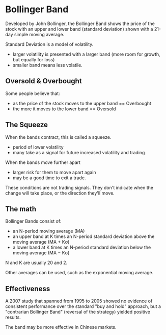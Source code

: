 # Bollinger Band

Developed by John Bollinger, the Bollinger Band shows the price of the stock with an upper and lower band (standard deviation) shown with a 21-day simple moving average.

Standard Deviation is a model of volatility.

 - larger volatility is presented with a larger band (more room for growth, but equally for loss)
 - smaller band means less volatile.

## Oversold & Overbought

Some people believe that:

- as the price of the stock moves to the upper band == Overbought 
- the more it moves to the lower band == Oversold

## The Squeeze

When the bands contract, this is called a squeeze. 

- period of lower volatility
- many take as a signal for future increased volatility and trading

When the bands move further apart

- larger risk for them to move apart again
- may be a good time to exit a trade.

These conditions are not trading signals. They don't indicate when the change will take place, or the direction they'll move.

## The math

Bollinger Bands consist of:

- an N-period moving average (MA)
- an upper band at K times an N-period standard deviation above the moving average (MA + Kσ)
- a lower band at K times an N-period standard deviation below the moving average (MA − Kσ)

N and K are usually 20 and 2.

Other averages can be used, such as the exponential moving average.

## Effectiveness

A 2007 study that spanned from 1995 to 2005 showed no evidence of consistent performance over the standard "buy and hold" approach, but a "contrarian Bollinger Band" (reversal of the strategy) yielded positive results.

The band may be more effective in Chinese markets.
